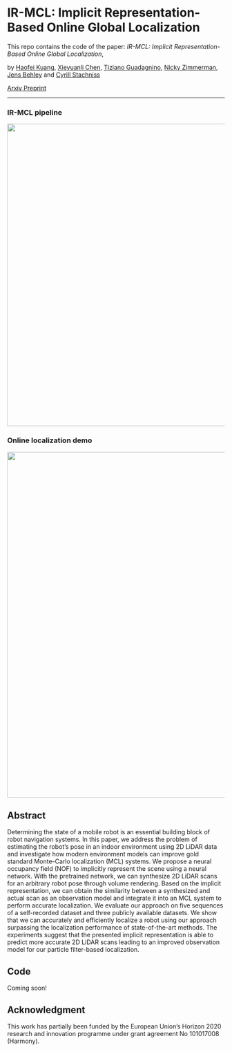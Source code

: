 # IR-MCL: Implicit Representation-Based Online Global Localization
This repo contains the code of the paper:
*IR-MCL: Implicit Representation-Based Online Global Localization*,

by [Haofei Kuang](https://www.ipb.uni-bonn.de/people/haofei-kuang/), [Xieyuanli Chen](https://www.ipb.uni-bonn.de/people/xieyuanli-chen/), [Tiziano Guadagnino](https://phd.uniroma1.it/web/TIZIANO-GUADAGNINO_nP1536210_IT.aspx), [Nicky Zimmerman](https://www.ipb.uni-bonn.de/people/nicky-zimmerman/), [Jens Behley](https://www.ipb.uni-bonn.de/people/jens-behley/) and [Cyrill Stachniss](https://www.ipb.uni-bonn.de/people/cyrill-stachniss/)

[Arxiv Preprint](https://arxiv.org/abs/2210.03113)

----
### IR-MCL pipeline
<p align="center">
<img src="https://user-images.githubusercontent.com/18661888/194111809-4f966ab5-64be-45fc-963b-a6fe0a8c14ed.png" width="700"/>
</p>

### Online localization demo
<p align="center">
<img src="https://user-images.githubusercontent.com/18661888/194112420-f83c2d02-e33b-4e8f-87df-bcaab12641a2.gif" width="800">
</p>


## Abstract
Determining the state of a mobile robot is an essential building block of robot navigation systems. In this paper, we address the problem of estimating the robot’s pose in an indoor environment using 2D LiDAR data and investigate how modern environment models can improve gold standard Monte-Carlo localization (MCL) systems. We propose a neural occupancy field (NOF) to implicitly represent the scene using a neural network. With the pretrained network, we can synthesize 2D LiDAR scans for an arbitrary robot pose through volume rendering. Based on the implicit representation, we can obtain the similarity between a synthesized and actual scan as an observation model and integrate it into an MCL system to perform accurate localization. We evaluate our approach on five sequences of a self-recorded dataset and three publicly available datasets. We show that we can accurately and efficiently localize a robot using our approach surpassing the localization performance of state-of-the-art methods. The experiments suggest that the presented implicit representation is able to predict more accurate 2D LiDAR scans leading to an improved observation model for our particle filter-based localization.

## Code
Coming soon!

## Acknowledgment
This work has partially been funded by the European Union’s Horizon 2020 research and innovation programme under grant agreement
No 101017008 (Harmony).
